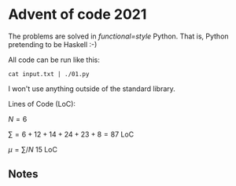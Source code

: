 # Advent of code 2021

The problems are solved in *functional=style* Python.
That is, Python pretending to be Haskell :-)

All code can be run like this:
```
cat input.txt | ./01.py
```
I won't use anything outside of the standard library.

Lines of Code (LoC):

$N = 6$

$\sum = 6 + 12 + 14 + 24 + 23 + 8 = 87$ LoC

$\mu = \sum / N ~ 15$ LoC

## Notes
